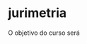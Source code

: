 
<!-- README.md is generated from README.Rmd. Please edit that file -->

# jurimetria

<!-- badges: start -->
<!-- badges: end -->

O objetivo do curso será
